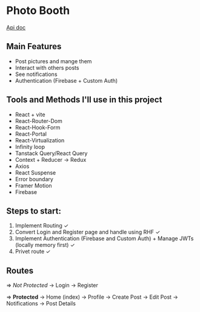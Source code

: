 # Photo Booth

[Api doc](https://documenter.getpostman.com/view/9649334/2sB2x5FsPY#c224037c-0ace-4622-83bc-5b2d968f6244)

## Main Features

- Post pictures and mange them
- Interact with others posts
- See notifications
- Authentication (Firebase + Custom Auth)

## Tools and Methods I'll use in this project

- React + vite
- React-Router-Dom
- React-Hook-Form
- React-Portal
- React-Virtualization
- Infinity loop
- Tanstack Query/React Query
- Context + Reducer -> Redux
- Axios
- React Suspense
- Error boundary
- Framer Motion
- Firebase

## Steps to start:

1. Implement Routing ✓
2. Convert Login and Register page and handle using RHF ✓
3. Implement Authentication (Firebase and Custom Auth) + Manage JWTs (locally memory first) ✓
4. Privet route ✓

## Routes

=> _Not Protected_
-> Login
-> Register

=> **Protected**
-> Home (index)
-> Profile
-> Create Post
-> Edit Post
-> Notifications
-> Post Details

